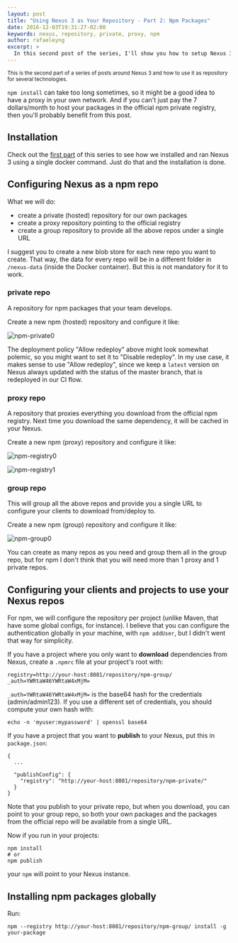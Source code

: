 ```yaml
---
layout: post
title: "Using Nexus 3 as Your Repository - Part 2: Npm Packages"
date: 2016-12-03T19:31:27-02:00
keywords: nexus, repository, private, proxy, npm
author: rafaeleyng
excerpt: >
  In this second post of the series, I'll show you how to setup Nexus 3 and configure it to use it as a private npm registry and as a proxy to the official registry.
---
```


<small>
This is the second part of a series of posts around Nexus 3 and how to use it as repository for several technologies.
</small>

`npm install` can take too long sometimes, so it might be a good idea to have a proxy in your own network. And if you can't just pay the 7 dollars/month to host your packages in the official npm private registry, then you'll probably benefit from this post.

## Installation

Check out the [first part](http://codeheaven.io/using-nexus-3-as-your-repository-part-1-maven-artifacts/) of this series to see how we installed and ran Nexus 3 using a single docker command. Just do that and the installation is done.

## Configuring Nexus as a npm repo

What we will do:
  - create a private (hosted) repository for our own packages
  - create a proxy repository pointing to the official registry
  - create a group repository to provide all the above repos under a single URL

I suggest you to create a new blob store for each new repo you want to create. That way, the data for every repo will be in a different folder in `/nexus-data` (inside the Docker container). But this is not mandatory for it to work.

### private repo

A repository for npm packages that your team develops.

Create a new npm (hosted) repository and configure it like:

![npm-private0](https://cloud.githubusercontent.com/assets/4842605/20909966/d6f8101e-bb45-11e6-9791-0f2472866fdd.png)

The deployment policy "Allow redeploy" above might look somewhat polemic, so you might want to set it to "Disable redeploy". In my use case, it makes sense to use "Allow redeploy", since we keep a `latest` version on Nexus always updated with the status of the master branch, that is redeployed in our CI flow.

### proxy repo

A repository that proxies everything you download from the official npm registry. Next time you download the same dependency, it will be cached in your Nexus.

Create a new npm (proxy) repository and configure it like:

![npm-registry0](https://cloud.githubusercontent.com/assets/4842605/20909964/d6f6568e-bb45-11e6-9161-6e302ed1757f.png)

![npm-registry1](https://cloud.githubusercontent.com/assets/4842605/20909965/d6f7e9ea-bb45-11e6-86f1-c6ce957bf948.png)

### group repo

This will group all the above repos and provide you a single URL to configure your clients to download from/deploy to.

Create a new npm (group) repository and configure it like:

![npm-group0](https://cloud.githubusercontent.com/assets/4842605/20909963/d6f41e32-bb45-11e6-9134-848409b5d781.png)

You can create as many repos as you need and group them all in the group repo, but for npm I don't think that you will need more than 1 proxy and 1 private repos.

## Configuring your clients and projects to use your Nexus repos

For npm, we will configure the repository per project (unlike Maven, that have some global configs, for instance). I believe that you can configure the authentication globally in your machine, with `npm addUser`, but I didn't went that way for simplicity.

If you have a project where you only want to **download** dependencies from Nexus, create a `.npmrc` file at your project's root with:

```
registry=http://your-host:8081/repository/npm-group/
_auth=YWRtaW46YWRtaW4xMjM=
```

`_auth=YWRtaW46YWRtaW4xMjM=` is the base64 hash for the credentials (admin/admin123). If you use a different set of credentials, you should compute your own hash with:

```
echo -n 'myuser:mypassword' | openssl base64
```

If you have a project that you want to **publish** to your Nexus, put this in `package.json`:

```
{
  ...

  "publishConfig": {
    "registry": "http://your-host:8081/repository/npm-private/"
  }
}
```

Note that you publish to your private repo, but when you download, you can point to your group repo, so both your own packages and the packages from the official repo will be available from a single URL.

Now if you run in your projects:

```
npm install
# or
npm publish
```

your `npm` will point to your Nexus instance.

## Installing npm packages globally

Run:

```
npm --registry http://your-host:8081/repository/npm-group/ install -g your-package
```
